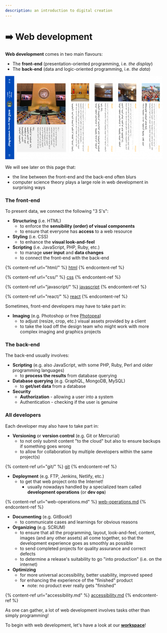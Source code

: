 ```yaml
---
description: an introduction to digital creation
---
```


# ➡️ Web development

**Web development** comes in two main flavours:

* The **front-end** (presentation-oriented programming, i.e. _the display_)
* The **back-end** (data and logic-oriented programming, i.e. _the data_)

![the "front-end" of a website in up-to-down traditional Mongolian script](../../.gitbook/assets/docs-mongolia.png)

We will see later on this page that:

* the line between the front-end and the back-end often blurs
* computer science theory plays a large role in web development in surprising ways

### The front-end

To present data, we connect the following "3 S's":

* **Structuring** (i.e. HTML)
  * to enforce the **sensibility (order) of visual components**
  * to ensure that everyone has **access** to a web resource
* **Styling** (i.e. CSS)
  * to enhance the **visual look-and-feel**
* **Scripting** (i.e. JavaScript, PHP, Ruby, etc.)
  * to manage **user input** and **data changes**
  * to connect the front-end with the back-end

{% content-ref url="html/" %}
[html](html/)
{% endcontent-ref %}

{% content-ref url="css/" %}
[css](css/)
{% endcontent-ref %}

{% content-ref url="javascript/" %}
[javascript](javascript/)
{% endcontent-ref %}

{% content-ref url="react/" %}
[react](react/)
{% endcontent-ref %}

Sometimes, front-end developers may have to take part in:

* **Imaging** (e.g. Photoshop or free [Photopea](https://www.photopea.com))
  * to adjust (resize, crop, etc.) visual assets provided by a client
  * to take the load off the design team who might work with more complex imaging and graphics projects

### The back-end

The back-end usually involves:

* **Scripting** (e.g. also JavaScript, with some PHP, Ruby, Perl and older programming languages)
  * to **process the results** from database querying
* **Database querying** (e.g. GraphQL, MongoDB, MySQL)
  * to **get/set data** from a database
* **Security**
  * **Authorization** - allowing a user into a system
  * Authentication - checking if the user is genuine

### All developers

Each developer may also have to take part in:

* **Versioning** or **version control** (e.g. Git or Mercurial)
  * to not only submit content "to the cloud" but also to ensure backups if something goes wrong
  * to allow for collaboration by multiple developers within the same project(s)

{% content-ref url="git/" %}
[git](git/)
{% endcontent-ref %}

* **Deployment** (e.g. FTP, Jenkins, Netlify, etc.)
  * to get that web project onto the Internet!
    * usually nowadays handled by a specialized team called **development operations** (or **dev ops**)

{% content-ref url="web-operations.md" %}
[web-operations.md](web-operations.md)
{% endcontent-ref %}

* **Documenting** (e.g. GitBook!)
  * to communicate cases and learnings for obvious reasons
* **Organizing** (e.g. SCRUM)
  * to ensure that all the programming, layout, look-and-feel, content, images (and any other assets) all come together, so that the development experience goes as smoothly as possible
  * to send completed projects for quality assurance and correct defects
  * to determine a release's suitability to go "into production" (i.e. on the internet)
* **Optimizing**
  * for more universal accessibility, better usability, improved speed
  * for enhancing the experience of the "finished" product
    * note: no product ever really gets "finished"

{% content-ref url="accessibility.md" %}
[accessibility.md](accessibility.md)
{% endcontent-ref %}

As one can gather, a lot of web development involves tasks other than simply programming!

To begin with web development, let's have a look at our [**workspace**](workspace/)!&#x20;
